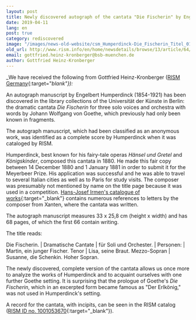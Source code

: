 ```yaml
---
layout: post
title: Newly discovered autograph of the cantata "Die Fischerin" by Engelbert Humperdinck
date: 2019-04-11
lang: en
post: true
category: rediscovered
image: "/images/news-old-website/csm_Humperdinck-Die_Fischerin_Titel_01_256f957a75.jpg"
old_url: http://www.rism.info/en/home/newsdetails/browse/13/article/64/newly-discovered-autograph-of-the-cantata-die-fischerin-by-engelbert-humperdinck.html
email: gottfried.heinz-kronberger@bsb-muenchen.de
author: Gottfried Heinz-Kronberger
---
```


_We have received the following from Gottfried Heinz-Kronberger ([RISM Germany](http://de.rism.info/de/home.html){:target="_blank"}):_

An autograph manuscript by Engelbert Humperdinck (1854-1921) has been discovered in the library collections of the Universität der Künste in Berlin: the dramatic cantata _Die Fischerin_ for three solo voices and orchestra with words by Johann Wolfgang von Goethe, which previously had only been known in fragments.

The autograph manuscript, which had been classified as an anonymous work, was identified as a complete score by Humperdinck when it was cataloged by RISM.

Humperdinck, best known for his fairy-tale operas _Hänsel und Gretel_ and _Königskinder_, composed this cantata in 1880. He made this fair copy between 14 December 1880 and 1 January 1881 in order to submit it for the Meyerbeer Prize. His application was successful and he was able to travel to several Italian cities as well as to Paris for study visits. The composer was presumably not mentioned by name on the title page because it was used in a competition. [Hans-Josef Irmen's catalogue of works](https://opac.rism.info/search?id=lit30027449&View=rism){:target="_blank"} contains numerous references to letters by the composer from Xanten, where the cantata was written.

The autograph manuscript measures 33 x 25,8 cm (height x width) and has 68 pages, of which the first 66 contain writing.

The title reads:

Die Fischerin. \| Dramatische Cantate \| für Soli und Orchester. \| Personen: \| Martin, ein junger Fischer. Tenor \| Lisa, seine Braut. Mezzo-Sopran \| Susanne, die Schenkin. Hoher Sopran.

The newly discovered, complete version of the cantata allows us once more to analyze the works of Humperdinck and to acquaint ourselves with one further Goethe setting. It is surprising that the prologue of Goethe's _Die Fischerin_, which in an excerpted form became famous as "Der Erlkönig," was not used in Humperdinck's setting.

A record for the cantata, with incipits, can be seen in the RISM catalog ([RISM ID no. 1001053670](https://opac.rism.info/search?id=1001053670&View=rism&Language=en){:target="_blank"}).
